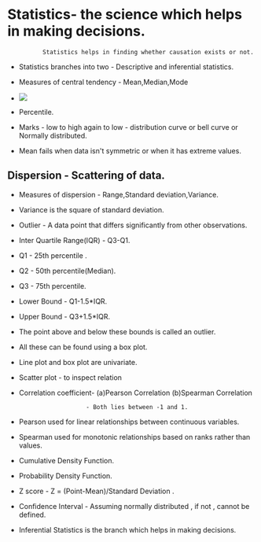 # Statistics- the science which helps in making decisions.
              Statistics helps in finding whether causation exists or not.
- Statistics branches into two - Descriptive and inferential statistics.
  
- Measures of central tendency - Mean,Median,Mode

- ![](https://www.flexiprep.com/Expected-Exam-Questions/Mathematics/Class-11/posts/Ch-15-Statistics-Miscellaneous-Exercise-Solutions-Part-2/Formula-of-mean.png)
  
- Percentile.
  
- Marks - low to high again to low - distribution curve or bell curve or Normally distributed.

- Mean fails when data isn't symmetric or when it has extreme values.

## Dispersion - Scattering of data.
- Measures of dispersion - Range,Standard deviation,Variance.
  
- Variance is the square of standard deviation.

- Outlier - A data point that differs significantly from other observations.

- Inter Quartile Range(IQR) - Q3-Q1.

- Q1 - 25th percentile .

- Q2 - 50th percentile(Median).

- Q3 - 75th percentile. 

- Lower Bound - Q1-1.5*IQR. 

- Upper Bound - Q3+1.5*IQR.

- The point above and below these bounds is called an outlier.

- All these can be found using a box plot.

- Line plot and box plot are univariate.

- Scatter plot - to inspect relation

- Correlation coefficient- (a)Pearson Correlation
                         (b)Spearman Correlation
                         
                         - Both lies between -1 and 1.
- Pearson used for linear relationships between continuous variables.

- Spearman used for monotonic relationships based on ranks rather than  values.

- Cumulative Density Function.

- Probability Density Function.

- Z score - Z = (Point-Mean)/Standard Deviation .

- Confidence Interval - Assuming normally distributed , if not , cannot be defined.

- Inferential Statistics is the branch which helps in making decisions.


